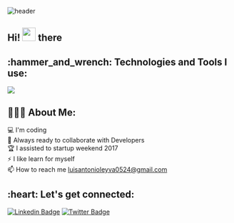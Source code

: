![header](https://user-images.githubusercontent.com/105246151/208466098-389c5554-36b0-4e3e-b5b4-ed6311198973.png)
<h2 align="left">
Hi! <img src="https://user-images.githubusercontent.com/42378118/110234147-e3259600-7f4e-11eb-95be-0c4047144dea.gif" width="30"> there  
</h2> 
<h2 align="left">:hammer_and_wrench: Technologies and Tools I use:</h2>
<p align="left">
    <a href="https://skillicons.dev">
    <img src="https://skillicons.dev/icons?i=html,css,javascript,nodejs,react,express,git,linux,java,mysql&theme=light" />
  </a>
</p>

<h2 align="left">👨🏻‍💻 About Me:</h2>

:computer: I'm coding </br>
:rocket: Always ready to collaborate with Developers</br>
:trophy: I assisted to startup weekend 2017</br>
:zap: I like learn for myself</br>
📫 How to reach me luisantonioleyva0524@gmail.com<br>

<h2 align="left">:heart: Let's get connected:</h2>

[![Linkedin Badge](https://img.shields.io/badge/-luisantonioleyva-blue?style=flat-square&logo=Linkedin&logoColor=white&link=https://www.linkedin.com/in/luisantonioleyvaverdeja)](https://www.linkedin.com/in/luisantonioleyvaverdeja) [![Twitter Badge](https://img.shields.io/badge/-@Antoniolvdev-1ca0f1?style=flat-square&labelColor=1ca0f1&logo=twitter&logoColor=white&link=https://twitter.com/Antoniolvdev)](https://twitter.com/Antoniolvdev)


